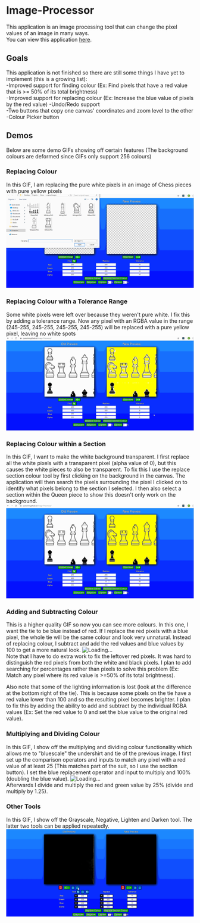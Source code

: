 # Image-Processor
This application is an image processing tool that can change the pixel values of an image in many ways. <br>
You can view this application [here](https://ryanarine.github.io/Image-Processor/).

## Goals
This application is not finished so there are still some things I have yet to implement (this is a growing list): <br>
-Improved support for finding colour (Ex: Find pixels that have a red value that is >= 50% of its total brightness) <br>
-Improved support for replacing colour (Ex: Increase the blue value of pixels by the red value)
-Undo/Redo support <br>
-Two buttons that copy one canvas' coordinates and zoom level to the other <br>
-Colour Picker button

## Demos
Below are some demo GIFs showing off certain features (The background colours are deformed since GIFs only support 256 colours)

### Replacing Colour
In this GIF, I am replacing the pure white pixels in an image of Chess pieces with pure yellow pixels
![Loading...](RC.gif)
### Replacing Colour with a Tolerance Range
Some white pixels were left over because they weren't pure white. I fix this by adding a tolerance range. Now any pixel with an RGBA value in the range (245-255, 245-255, 245-255, 245-255) will be replaced with a pure yellow pixel, leaving no white spots
![Loading...](RCT.gif)
### Replacing Colour within a Section
In this GIF, I want to make the white background transparent. I first replace all the white pixels with a transparent pixel (alpha value of 0), but this causes the white pieces to also be transparent. To fix this I use the replace section colour tool by first clicking on the background in the canvas. The application will then search the pixels surrounding the pixel I clicked on to identify what pixels belong to the section I selected. I then also select a section within the Queen piece to show this doesn't only work on the background.
![Loading...](RCS.gif)
### Adding and Subtracting Colour
This is a higher quality GIF so now you can see more colours. In this one, I want the tie to be blue instead of red. If I replace the red pixels with a blue pixel, the whole tie will be the same colour and look very unnatural. Instead of replacing colour, I subtract and add the red values and blue values by 100 to get a more natural look. 
![Loading...](CAD.gif) <br>
Note that I have to do extra work to fix the leftover red pixels. It was hard to distinguish the red pixels from both the white and black pixels. I plan to add searching for percentages rather than pixels to solve this problem (Ex: Match any pixel where its red value is >=50% of its total brightness). <br>

Also note that some of the lighting information is lost (look at the difference at the bottom right of the tie). This is because some pixels on the tie have a red value lower than 100 and so the resulting pixel becomes brighter. I plan to fix this by adding the ability to add and subtract by the individual RGBA values (Ex: Set the red value to 0 and set the blue value to the original red value).
### Multiplying and Dividing Colour
In this GIF, I show off the multiplying and dividing colour functionality which allows me to "bluescale" the undershirt and tie of the previous image. I first set up the comparison operators and inputs to match any pixel with a red value of at least 25 (This matches part of the suit, so I use the section button). I set the blue replacement operator and input to multiply and 100% (doubling the blue value). 
![Loading...](CS.gif) <br>
Afterwards I divide and multiply the red and green value by 25% (divide and multiply by 1.25).
### Other Tools
In this GIF, I show off the Grayscale, Negative, Lighten and Darken tool. The latter two tools can be applied repeatedly.
![Loading...](OT.gif)
